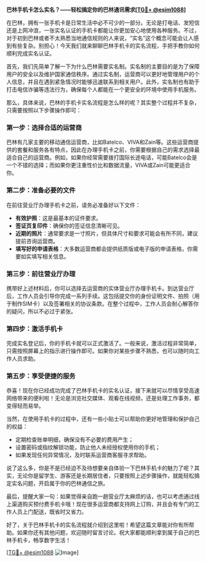 **巴林手机卡怎么实名？——轻松搞定你的巴林通讯需求[[TG💪+ @esim1088](https://t.me/s/esim1088)]**

在巴林，拥有一张手机卡是日常生活中必不可少的一部分。无论是打电话、发短信还是上网冲浪，一张实名认证的手机卡都能让你更加安心地使用各种服务。不过，对于初到巴林或者不太熟悉当地通信规则的人来说，“实名”这个概念可能会让人感到有些复杂。别担心！今天我们就来聊聊巴林手机卡的实名流程，手把手教你如何顺利完成实名认证。

首先，我们先简单了解一下为什么巴林需要实名制。实名制的主要目的是为了保障用户的安全以及维护国家通信秩序。通过实名制，运营商可以更好地管理用户的个人信息，并且在遇到紧急情况时能够迅速联系到相关用户。此外，实名制也有助于打击电信诈骗等违法行为，确保每个人都能在一个更安全的环境中使用手机服务。

那么，具体来说，巴林的手机卡实名流程是怎么样的呢？其实整个过程并不复杂，只需要按照以下步骤操作即可：

### 第一步：选择合适的运营商

巴林有几家主要的移动通信运营商，比如Batelco、VIVA和Zain等。这些运营商提供的套餐和服务各有特点，因此在办理手机卡之前，你需要根据自己的需求选择最适合自己的运营商。例如，如果你经常需要拨打国际长途电话，可能Batelco会是一个不错的选择；而如果你更注重性价比和数据流量，VIVA或Zain可能更适合你。

### 第二步：准备必要的文件

在前往营业厅办理手机卡之前，请务必准备好以下文件：
- **有效护照**：这是最基本的证件要求。
- **签证页复印件**：确保你的签证信息清晰可见。
- **近期的照片**：通常要求是一寸照片，但具体尺寸和要求可能会有所不同，建议提前咨询运营商。
- **填写好的申请表格**：大多数运营商都会提供纸质版或电子版的申请表格，你需要如实填写相关信息。

### 第三步：前往营业厅办理

携带好上述材料后，你可以选择去运营商的实体营业厅办理手机卡。到达营业厅后，工作人员会引导你完成一系列手续。这包括提交你的身份证明文件、拍照（用于制作SIM卡）以及签署相关的协议条款。在整个过程中，工作人员会耐心解答你的疑问，所以不必过于紧张。

### 第四步：激活手机卡

完成实名登记后，你的手机卡就可以正式激活了。一般来说，激活过程非常简单，只需按照屏幕上的指示进行操作即可。如果你对某些步骤不熟悉，也可以随时向工作人员求助。

### 第五步：享受便捷的服务

恭喜！现在你已经成功完成了巴林手机卡的实名认证，接下来就可以尽情享受高速网络带来的便利啦！无论是浏览社交媒体、观看在线视频，还是处理工作事务，都变得轻而易举。

当然，在使用手机卡的过程中，还有一些小贴士可以帮助你更好地管理和保护自己的权益：
- 定期检查账单明细，确保没有不必要的费用产生；
- 设置密码或指纹解锁功能，防止他人未经授权使用你的手机；
- 如果发现任何异常情况，及时联系运营商客服寻求帮助。

说了这么多，你是不是已经迫不及待想要亲自体验一下巴林手机卡的魅力了呢？其实，无论你是留学生、游客还是长期居住者，只要按照上述步骤操作，就能轻松搞定实名问题，开启属于你的巴林通信之旅。

最后，提醒大家一句：如果觉得亲自跑一趟营业厅太麻烦的话，也可以考虑通过线上渠道购买预付费手机卡哦！现在很多运营商都支持网上订购，并且会有专门的工作人员上门配送，既省时又省力。

好了，关于巴林手机卡的实名流程就介绍到这里啦！希望这篇文章能对你有所帮助。如果你还有其他问题，欢迎随时留言讨论。祝大家都能顺利拿到属于自己的巴林手机卡，畅享数字生活！

[[TG💪+ @esim1088](https://t.me/s/esim1088) ![Image](https://i.postimg.cc/4NQfJmqS/Snipaste-2025-05-13-00-14-12.png)]